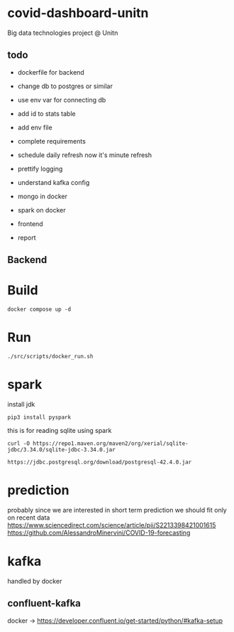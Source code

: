 # covid-dashboard-unitn
Big data technologies project @ Unitn 


## todo
- dockerfile for backend 
- change db to postgres or similar 
- use env var for connecting db
- add id to stats table

- add env file
- complete requirements 
- schedule daily refresh now it's minute refresh
- prettify logging 
- understand kafka config
- mongo in docker 
- spark on docker 
- frontend 
- report 

## Backend

# Build
```
docker compose up -d   
```

# Run
```
./src/scripts/docker_run.sh
```


# spark 
install jdk 
```
pip3 install pyspark 
```

this is for reading sqlite using spark
```
curl -O https://repo1.maven.org/maven2/org/xerial/sqlite-jdbc/3.34.0/sqlite-jdbc-3.34.0.jar

https://jdbc.postgresql.org/download/postgresql-42.4.0.jar
```


# prediction 
probably since we are interested in short term prediction we should fit only on recent data 
https://www.sciencedirect.com/science/article/pii/S2213398421001615
https://github.com/AlessandroMinervini/COVID-19-forecasting

# kafka 
handled by docker 

## confluent-kafka
 docker -> https://developer.confluent.io/get-started/python/#kafka-setup